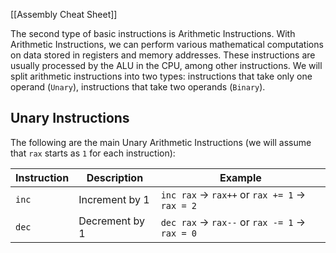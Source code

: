 [[Assembly Cheat Sheet]]

The second type of basic instructions is Arithmetic Instructions. With Arithmetic Instructions, we can perform various mathematical computations on data stored in registers and memory addresses. These instructions are usually processed by the ALU in the CPU, among other instructions. We will split arithmetic instructions into two types: instructions that take only one operand (`Unary`), instructions that take two operands (`Binary`).

## Unary Instructions

The following are the main Unary Arithmetic Instructions (we will assume that `rax` starts as `1` for each instruction):

| Instruction | Description    | Example                                         |
| ----------- | -------------- | ----------------------------------------------- |
| `inc`       | Increment by 1 | `inc rax` -> `rax++` or `rax += 1` -> `rax = 2` |
| `dec`       | Decrement by 1 | `dec rax` -> `rax--` or `rax -= 1` -> `rax = 0` |



